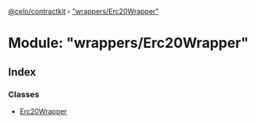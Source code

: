[@celo/contractkit](../README.md) › ["wrappers/Erc20Wrapper"](_wrappers_erc20wrapper_.md)

# Module: "wrappers/Erc20Wrapper"

## Index

### Classes

* [Erc20Wrapper](../classes/_wrappers_erc20wrapper_.erc20wrapper.md)
